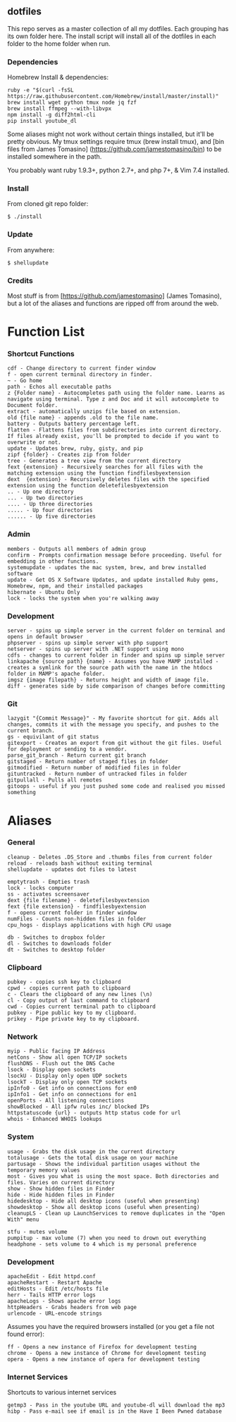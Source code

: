 ## dotfiles ##

This repo serves as a master collection of all my dotfiles. Each grouping has its own folder here. The install script will install all of the dotfiles in each folder to the home folder when run.

### Dependencies ###

Homebrew Install & dependencies:
    
    ruby -e "$(curl -fsSL https://raw.githubusercontent.com/Homebrew/install/master/install)"
    brew install wget python tmux node jq fzf
    brew install ffmpeg --with-libvpx
    npm install -g diff2html-cli
    pip install youtube_dl

Some aliases might not work without certain things installed, but it'll be pretty obvious. My tmux settings require tmux (brew install tmux), and [bin files from James Tomasino] (https://github.com/jamestomasino/bin) to be installed somewhere in the path. 

You probably want ruby 1.9.3+, python 2.7+, and php 7+, & Vim 7.4 installed.

### Install ###

From cloned git repo folder:

    $ ./install

### Update ###

From anywhere:

    $ shellupdate

### Credits ####

Most stuff is from [https://github.com/jamestomasino] (James Tomasino), but a lot of the aliases and functions are ripped off from around the web. 

# Function List

### Shortcut Functions ###

    cdf - Change directory to current finder window
    f - open current terminal directory in finder.
    ~ - Go home
    path - Echos all executable paths     
    z {Folder name} - Autocompletes path using the folder name. Learns as navigate using terminal. Type z and Doc and it will autocomplete to Document folder.
    extract - automatically unzips file based on extension.
    old {file name} - appends .old to the file name.
    battery - Outputs battery percentage left.
    flatten - Flattens files from subdirectories into current directory. If files already exist, you'll be prompted to decide if you want to overwrite or not.
    update - Updates brew, ruby, gisty, and pip
    zipf {folder} - Creates zip from folder
    tree - Generates a tree view from the current directory
    fext {extension} - Recursively searches for all files with the matching extension using the function findfilesbyextension
    dext  {extension} - Recursively deletes files with the specified extension using the function deletefilesbyextension
    .. - Up one directory
    ... - Up two directories
    .... - Up three directories
    ..... - Up four directories
    ...... - Up five directories

### Admin ###

    members - Outputs all members of admin group
    confirm - Prompts confirmation message before proceeding. Useful for embedding in other functions.
    systemupdate - updates the mac system, brew, and brew installed software
    update - Get OS X Software Updates, and update installed Ruby gems, Homebrew, npm, and their installed packages
    hibernate - Ubuntu Only
    lock - locks the system when you're walking away

### Development ###

    server - spins up simple server in the current folder on terminal and opens in default browser
    phpserver - spins up simple server with php support
    netserver - spins up server with .NET support using mono
    cdfs - changes to current folder in finder and spins up simple server
    linkapache {source path} {name} - Assumes you have MAMP installed - creates a symlink for the source path with the name in the htdocs folder in MAMP's apache folder.
    imgsz {image filepath} - Returns height and width of image file.
    diff - generates side by side comparison of changes before committing

### Git ###

    lazygit "{Commit Message}" - My favorite shortcut for git. Adds all changes, commits it with the message you specify, and pushes to the current branch.
    gs - equivilant of git status
    gitexport - Creates an export from git without the git files. Useful for deployment or sending to a vendor.
    parse_git_branch - Return current git branch
    gitstaged - Return number of staged files in folder
    gitmodified - Return number of modified files in folder
    gituntracked - Return number of untracked files in folder
    gitpullall - Pulls all remotes
    gitoops - useful if you just pushed some code and realised you missed something

# Aliases

### General ###

    cleanup - Deletes .DS_Store and .thumbs files from current folder
    reload - reloads bash without exiting terminal
    shellupdate - updates dot files to latest

    emptytrash - Empties trash
    lock - locks computer
    ss - activates screensaver
    dext {file filename} - deletefilesbyextension
    fext {file extension} - findfilesbyextension
    f - opens current folder in finder window
    numFiles - Counts non-hidden files in folder
    cpu_hogs - displays applications with high CPU usage

    db - Switches to dropbox folder
    dl - Switches to downloads folder
    dt - Switches to desktop folder

### Clipboard ###

    pubkey - copies ssh key to clipboard
    cpwd - copies current path to clipboard
    c - Clears the clipboard of any new lines (\n)
    cl - Copy output of last command to clipboard
    cwd - Copies current terminal path to clipboard
    pubkey - Pipe public key to my clipboard.
    prikey - Pipe private key to my clipboard.

### Network ###

    myip - Public facing IP Address
    netCons - Show all open TCP/IP sockets
    flushDNS - Flush out the DNS Cache
    lsock - Display open sockets
    lsockU - Display only open UDP sockets
    lsockT - Display only open TCP sockets
    ipInfo0 - Get info on connections for en0
    ipInfo1 - Get info on connections for en1
    openPorts - All listening connections
    showBlocked - All ipfw rules inc/ blocked IPs
    httpstatuscode {url} - outputs http status code for url
    whois - Enhanced WHOIS lookups

### System ###

    usage - Grabs the disk usage in the current directory
    totalusage - Gets the total disk usage on your machine
    partusage - Shows the individual partition usages without the temporary memory values
    most - Gives you what is using the most space. Both directories and files. Varies on current directory
    show - Show hidden files in Finder
    hide - Hide hidden files in Finder
    hidedesktop - Hide all desktop icons (useful when presenting)
    showdesktop - Show all desktop icons (useful when presenting)
    cleanupLS - Clean up LaunchServices to remove duplicates in the "Open With" menu

    stfu - mutes volume
    pumpitup - max volume (7) when you need to drown out everything
    headphone - sets volume to 4 which is my personal preference  

### Development ###
    apacheEdit - Edit httpd.conf
    apacheRestart - Restart Apache
    editHosts - Edit /etc/hosts file
    herr - Tails HTTP error logs
    apacheLogs - Shows apache error logs
    httpHeaders - Grabs headers from web page
    urlencode - URL-encode strings

 Assumes you have the required browsers installed (or you get a file not found error):
    
    ff - Opens a new instance of Firefox for development testing
    chrome - Opens a new instance of Chrome for development testing
    opera - Opens a new instance of opera for development testing

### Internet Services ###

Shortcuts to various internet services

    getmp3 - Pass in the youtube URL and youtube-dl will download the mp3
    hibp - Pass e-mail see if email is in the Have I Been Pwned database

 
